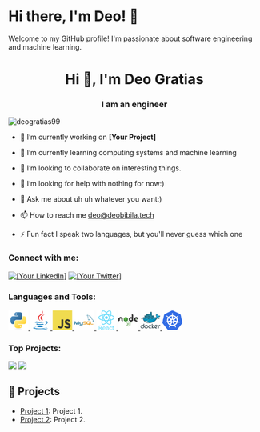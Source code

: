# Hi there, I'm Deo! 👋

Welcome to my GitHub profile! I'm passionate about software engineering and machine learning.

<h1 align="center">Hi 👋, I'm Deo Gratias</h1>
<h3 align="center">I am an engineer</h3>

<p align="left"> <img src="https://komarev.com/ghpvc/?username=deogratias99&label=Profile%20views&color=0e75b6&style=flat" alt="deogratias99" /> </p>

- 🔭 I’m currently working on **[Your Project]**

- 🌱 I’m currently learning computing systems and machine learning

- 👯 I’m looking to collaborate on interesting things.

- 🤝 I’m looking for help with nothing for now:)

- 💬 Ask me about uh uh whatever you want:)

- 📫 How to reach me
   deo@deobibila.tech

- ⚡ Fun fact
  I speak two languages, but you'll never guess which one

<h3 align="left">Connect with me:</h3>
<p align="left">
<a href="https://linkedin.com/in/deobibila" target="blank"><img align="center" src="https://cdn.jsdelivr.net/npm/simple-icons@3.0.1/icons/linkedin.svg" alt="[Your LinkedIn]" height="30" width="40" /></a>
<a href="https://twitter.com/[Your Twitter]" target="blank"><img align="center" src="https://cdn.jsdelivr.net/npm/simple-icons@3.0.1/icons/twitter.svg" alt="[Your Twitter]" height="30" width="40" /></a>
</p>

<h3 align="left">Languages and Tools:</h3>
<p align="left">
<a href="https://www.python.org" target="_blank"> <img src="https://raw.githubusercontent.com/devicons/devicon/master/icons/python/python-original.svg" alt="python" width="40" height="40"/> </a>
<a href="https://www.java.com" target="_blank"> <img src="https://raw.githubusercontent.com/devicons/devicon/master/icons/java/java-original.svg" alt="java" width="40" height="40"/> </a>
<a href="https://www.javascript.com" target="_blank"> <img src="https://raw.githubusercontent.com/devicons/devicon/master/icons/javascript/javascript-original.svg" alt="javascript" width="40" height="40"/> </a>
<a href="https://www.mysql.com/" target="_blank"> <img src="https://raw.githubusercontent.com/devicons/devicon/master/icons/mysql/mysql-original-wordmark.svg" alt="mysql" width="40" height="40"/> </a>
<a href="https://reactjs.org/" target="_blank"> <img src="https://raw.githubusercontent.com/devicons/devicon/master/icons/react/react-original-wordmark.svg" alt="react" width="40" height="40"/> </a>
<a href="https://nodejs.org" target="_blank"> <img src="https://raw.githubusercontent.com/devicons/devicon/master/icons/nodejs/nodejs-original-wordmark.svg" alt="nodejs" width="40" height="40"/> </a>
<a href="https://www.docker.com/" target="_blank"> <img src="https://raw.githubusercontent.com/devicons/devicon/master/icons/docker/docker-original-wordmark.svg" alt="docker" width="40" height="40"/> </a>
<a href="https://kubernetes.io" target="_blank"> <img src="https://raw.githubusercontent.com/devicons/devicon/master/icons/kubernetes/kubernetes-plain.svg" alt="kubernetes" width="40" height="40"/> </a>
</p>

<h3 align="left">Top Projects:</h3>
<p align="left">
<a href="https://github.com/deogratias99/project1"><img src="https://github-readme-stats.vercel.app/api/pin/?username=deogratias99&repo=project1" /></a>
<a href="https://github.com/deogratias99/project2"><img src="https://github-readme-stats.vercel.app/api/pin/?username=deogratias99&repo=project2" /></a>
</p>

## 🌟 Projects

- [Project 1](https://github.com/deogratias99/project1):  Project 1.
- [Project 2](https://github.com/deogratias99/project2): Project 2.

